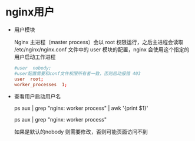 # nginx用户

- 用户模块

    Nginx 主进程（master process）会以 root 权限运行，之后主进程会读取 /etc/nginx/nginx.conf 文件中的 user 模块的配置，nginx 会使用这个指定的用户启动工作进程

    ```nginx.conf
    #user  nobody;
    #user配置需要和conf文件权限所有者一致，否则启动报错 403
    user  root;
    worker_processes  1;
    ```

- 查看用户启动用户名

    ps aux | grep "nginx: worker process" | awk '{print $1}'

    ps aux | grep "nginx: worker process" 

    如果是默认的nobody 则需要修改，否则可能页面访问不到
